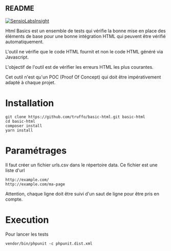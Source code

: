 README
------


[![SensioLabsInsight](https://insight.sensiolabs.com/projects/9b9246a5-d019-4e38-af18-c407712e919b/big.png)](https://insight.sensiolabs.com/projects/9b9246a5-d019-4e38-af18-c407712e919b)

Html Basics est un ensemble de tests qui vérifie la bonne mise en place des éléments de base pour une bonne intégration HTML qui peuvent être vérifié automatiquement.

L'outil ne vérifie que le code HTML fournit et non le code HTML généré via Javascript.

L'objectif de l'outil est de vérifier les erreurs HTML les plus courantes.

Cet outil n'est qu'un POC (Proof Of Concept) qui doit être impérativement adapté à chaque projet.

Installation
============

```
git clone https://github.com/truffo/basic-html.git basic-html
cd basic-html
composer install
yarn install
```


Paramétrages
============

Il faut créer un fichier urls.csv dans le répertoire data. Ce fichier est une liste d'url

```
http://example.com/
http://example.com/ma-page

```

Attention, chaque ligne doit être suivi d'un saut de ligne pour être pris en compte.

Execution
============

Pour lancer les tests

```
vendor/bin/phpunit -c phpunit.dist.xml
```
